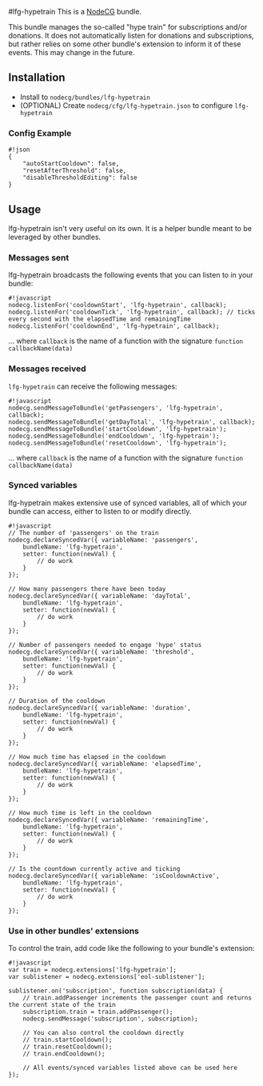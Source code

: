 #lfg-hypetrain
This is a [NodeCG](http://github.com/nodecg/nodecg) bundle.

This bundle manages the so-called "hype train" for subscriptions and/or donations.
It does not automatically listen for donations and subscriptions, but rather relies on some other bundle's extension to inform it of these events. This may change in the future.


## Installation
- Install to `nodecg/bundles/lfg-hypetrain`
- (OPTIONAL) Create `nodecg/cfg/lfg-hypetrain.json` to configure `lfg-hypetrain`

### Config Example
```
#!json
{
    "autoStartCooldown": false,
    "resetAfterThreshold": false,
    "disableThresholdEditing": false
}
```

## Usage
lfg-hypetrain isn't very useful on its own. It is a helper bundle meant to be leveraged by other bundles.

### Messages sent
lfg-hypetrain broadcasts the following events that you can listen to in your bundle:
```
#!javascript
nodecg.listenFor('cooldownStart', 'lfg-hypetrain', callback);
nodecg.listenFor('cooldownTick', 'lfg-hypetrain', callback); // ticks every second with the elapsedTime and remainingTime
nodecg.listenFor('cooldownEnd', 'lfg-hypetrain', callback);
```
... where `callback` is the name of a function with the signature `function callbackName(data)`

### Messages received
`lfg-hypetrain` can receive the following messages:
```
#!javascript
nodecg.sendMessageToBundle('getPassengers', 'lfg-hypetrain', callback);
nodecg.sendMessageToBundle('getDayTotal', 'lfg-hypetrain', callback);
nodecg.sendMessageToBundle('startCooldown', 'lfg-hypetrain');
nodecg.sendMessageToBundle('endCooldown', 'lfg-hypetrain');
nodecg.sendMessageToBundle('resetCooldown', 'lfg-hypetrain');
```
... where `callback` is the name of a function with the signature `function callbackName(data)`

### Synced variables
lfg-hypetrain makes extensive use of synced variables, all of which your bundle can access, either to listen to
or modify directly.
```
#!javascript
// The number of 'passengers' on the train
nodecg.declareSyncedVar({ variableName: 'passengers',
    bundleName: 'lfg-hypetrain',
    setter: function(newVal) {
        // do work
    }
});

// How many passengers there have been today
nodecg.declareSyncedVar({ variableName: 'dayTotal',
    bundleName: 'lfg-hypetrain',
    setter: function(newVal) {
        // do work
    }
});

// Number of passengers needed to engage 'hype' status
nodecg.declareSyncedVar({ variableName: 'threshold',
    bundleName: 'lfg-hypetrain',
    setter: function(newVal) {
        // do work
    }
});

// Duration of the cooldown
nodecg.declareSyncedVar({ variableName: 'duration',
    bundleName: 'lfg-hypetrain',
    setter: function(newVal) {
        // do work
    }
});

// How much time has elapsed in the cooldown
nodecg.declareSyncedVar({ variableName: 'elapsedTime',
    bundleName: 'lfg-hypetrain',
    setter: function(newVal) {
        // do work
    }
});

// How much time is left in the cooldown
nodecg.declareSyncedVar({ variableName: 'remainingTime',
    bundleName: 'lfg-hypetrain',
    setter: function(newVal) {
        // do work
    }
});

// Is the countdown currently active and ticking
nodecg.declareSyncedVar({ variableName: 'isCooldownActive',
    bundleName: 'lfg-hypetrain',
    setter: function(newVal) {
        // do work
    }
});
```

### Use in other bundles' extensions
To control the train, add code like the following to your bundle's extension:
```
#!javascript
var train = nodecg.extensions['lfg-hypetrain'];
var sublistener = nodecg.extensions['eol-sublistener'];

sublistener.on('subscription', function subscription(data) {
    // train.addPassenger increments the passenger count and returns the current state of the train
    subscription.train = train.addPassenger();
    nodecg.sendMessage('subscription', subscription);

    // You can also control the cooldown directly
    // train.startCooldown();
    // train.resetCooldown();
    // train.endCooldown();

    // All events/synced variables listed above can be used here
});
```

